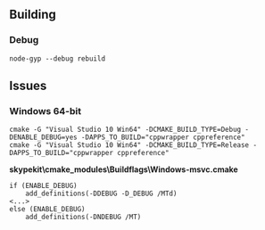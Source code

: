## Building

### Debug

    node-gyp --debug rebuild

## Issues

### Windows 64-bit

    cmake -G "Visual Studio 10 Win64" -DCMAKE_BUILD_TYPE=Debug -DENABLE_DEBUG=yes -DAPPS_TO_BUILD="cppwrapper cppreference"
    cmake -G "Visual Studio 10 Win64" -DCMAKE_BUILD_TYPE=Release -DAPPS_TO_BUILD="cppwrapper cppreference"

**skypekit\cmake_modules\Buildflags\Windows-msvc.cmake**

    if (ENABLE_DEBUG)
    	add_definitions(-DDEBUG -D_DEBUG /MTd)
	<...>
    else (ENABLE_DEBUG)
    	add_definitions(-DNDEBUG /MT)